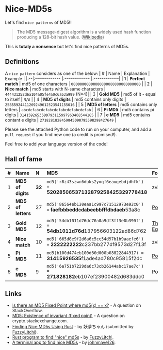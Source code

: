 # Nice-MD5s
Let's find `nice patterns` of MD5!!

> The MD5 message-digest algorithm is a widely used hash function producing a 128-bit hash value. ([Wikipedia](https://en.wikipedia.org/wiki/MD5))

This is **totaly a nonsence** but let's find nice patterns of MD5s.


## Definitions

A `nice pattern` considers as one of the below:
| # | Name | Explanation | Example | 
|:--|:------------- |:------------- |:-------------| 
| 1 | **Perfect match** | md5 of one characters | `00000000000000000000000000000000` | 
| 2 | **Nice match** | md5 starts with N-same characters | `444431252d6a104a05fe4a0c6a53a999` (N=4)| 
| 3 | **Gold MD5** | md5 of it - equal to itself | `N/A` | 
| 4 | **MD5 of digits** | md5 contains only digits | `25855924411269249612523541155616` | 
| 5 | **MD5 of letters** | md5 contains only letters | `abcdefabcdefabcdefabcdefabcdefab` |
| 6 | **Pi MD5** | md5 contains pi digits | `3141592653589793115997963468544185` |
| 7 | **e MD5** | md5 contains contant e digits | `2718281828459045090795598298427649` |

Please see the attached Python code to run on your computer, and add a `pull request` if you find new one (a credit is promised!).

Feel free to add your language version of the code!

## Hall of fame

| # | Name | N | MD5 | Founder | 
|:--|:------------- |:---|:-------------|:-------------| 
| 1 | **MD5 of digits** | **32** |`md5('r8z43szwn6duks2yoqf6eaugebdjdhfk') =` **52028506537132879258425329778418** | zvibazak |
| 2 | **MD5 of letters** | 27 |`md5('86564eb130eaa1c997c71512973e93c0') =` **faefbbbeddcdabeebbfffdbdaeb**53a8c | [Polly](https://github.com/FuzzyLitchi) |
| 3 | **Gold MD5** | 12 |`md5('54db1011d76dc70a0a9df3ff3e0b390f') =` **54db1011d76d**137956603122ad86d762 | [Thomas Egense](https://stackoverflow.com/a/28941658/1909132) |
| 4 | **Nice match** | 10 |`md5('665d8e9f2d6a6c5cc54d97b1b9aaefe6') =` **2222222222**c237bb277df9573d27f13f  | zvibazak |
| 5 | **Pi MD5** | 11 |`md5(b100d474eb100d60d000b08822844917) =` **31415926535**f1ade4ad780c95815f2dc | [Polly](https://github.com/FuzzyLitchi) |
| 6 | **e MD5** | 9 |`md5('6a751b7229da6c73cb26144abc17ae7c') =` **271828182**eb107ef23900482d683ddc0 | [Polly](https://github.com/FuzzyLitchi) |

## Links
* [Is there an MD5 Fixed Point where md5(x) == x?](https://stackoverflow.com/questions/235785/is-there-an-md5-fixed-point-where-md5x-x) - A question on StackOverflow.
* [MD5: Existence of invariant (fixed point)](https://crypto.stackexchange.com/questions/68674/md5-existence-of-invariant-fixed-point) - A question on crypto.stackexchange.com.
* [Finding Nice MD5s Using Rust](https://blog.youmu.moe/posts/finding-nice-md5s-using-rust) - by 妖夢ちゃん (submitted by [FuzzyLitchi](https://github.com/FuzzyLitchi)).
* [Rust program to find "nice" md5s](https://github.com/FuzzyLitchi/nice-md5s-rs) - by [FuzzyLitchi](https://github.com/FuzzyLitchi).
* [A terminal app to find nice MD5s](https://github.com/johnmave126/nice-md5s) - by [johnmave126](https://github.com/johnmave126).
